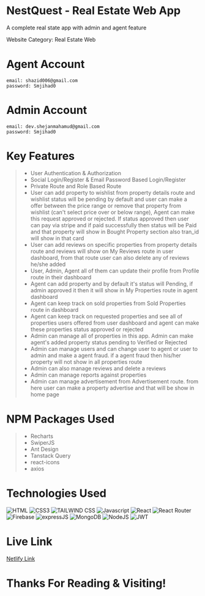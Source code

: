 # NestQuest - Real Estate Web App

<p>A complete real state app with admin and agent feature</p>
<p>Website Category: Real Estate Web</p>

# Agent Account

```
email: shazid006@gmail.com
password: Smjihad0

```

# Admin Account

```
email: dev.shejanmahamud@gmail.com
password: Smjihad0

```

# Key Features

> - User Authentication & Authorization
> - Social Login/Register & Email Password Based Login/Register
> - Private Route and Role Based Route
> - User can add property to wishlist from property details route and wishlist status will be pending by default and user can make a offer between the price range or remove that property from wishlist (can't select price over or below range), Agent can make this request approved or rejected. If status approved then user can pay via stripe and if paid successfully then status will be Paid and that property will show in Bought Property section also tran_id will show in that card
> - User can add reviews on specific properties from property details route and reviews will show on My Reviews route in user dashboard, from that route user can also delete any of reviews he/she added
> - User, Admin, Agent all of them can update their profile from Profile route in their dashboard
> - Agent can add property and by default it's status will Pending, if admin approved it then it will show in My Properties route in agent dashboard
> - Agent can keep track on sold properties from Sold Properties route in dashboard
> - Agent can keep track on requested properties and see all of properties users offered from user dashboard and agent can make these properties status approved or rejected
> - Admin can manage all of properties in this app. Admin can make agent's added property status pending to Verified or Rejected
> - Admin can manage users and can change user to agent or user to admin and make a agent fraud. if a agent fraud then his/her property will not show in all properties route
> - Admin can also manage reviews and delete a reviews
> - Admin can manage reports against properties
> - Admin can manage advertisement from Advertisement route. from here user can make a property advertise and that will be show in home page

# NPM Packages Used

> - Recharts
> - SwiperJS
> - Ant Design
> - Tanstack Query
> - react-icons
> - axios

# Technologies Used

![HTML](https://img.shields.io/badge/HTML5-E34F26?style=for-the-badge&logo=html5&logoColor=white)
![CSS3](https://img.shields.io/badge/CSS3-1572B6?style=for-the-badge&logo=css3&logoColor=white)
![TAILWIND CSS](https://img.shields.io/badge/TAILWINDCSS-37B6F1?style=for-the-badge&logo=tailwindcss&logoColor=white)
![Javascript](https://img.shields.io/badge/Javascript-F0DB4F?style=for-the-badge&labelColor=black&logo=javascript&logoColor=F0DB4F)
![React](https://img.shields.io/badge/REACT-37B6F1?style=for-the-badge&logo=react&logoColor=white)
![React Router](https://img.shields.io/badge/REACT%20ROUTER-red?style=for-the-badge&logo=react-router&logoColor=white)
![Firebase](https://img.shields.io/badge/FIREBASE-yellow?style=for-the-badge&logo=firebase&logoColor=white)
![expressJS](https://img.shields.io/badge/EXPRESS-3C873A?style=for-the-badge&logo=express&logoColor=white)
![MongoDB](https://img.shields.io/badge/MONGODB-4DB33D?style=for-the-badge&logo=mongodb&logoColor=white)
![NodeJS](https://img.shields.io/badge/NODEJS-3C873A?style=for-the-badge&logo=nodedotjs&logoColor=white)
![JWT](https://img.shields.io/badge/JWT-black?style=for-the-badge&logo=JSON%20web%20tokens)

# Live Link

[Netlify Link](https://nestquest-web.netlify.app/)

# Thanks For Reading & Visiting!
